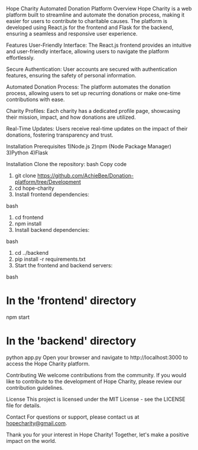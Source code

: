 Hope Charity Automated Donation Platform
Overview
Hope Charity is a web platform built to streamline and automate the donation process, making it easier for users to contribute to charitable causes. The platform is developed using React.js for the frontend and Flask for the backend, ensuring a seamless and responsive user experience.

Features
User-Friendly Interface: The React.js frontend provides an intuitive and user-friendly interface, allowing users to navigate the platform effortlessly.

Secure Authentication: User accounts are secured with authentication features, ensuring the safety of personal information.

Automated Donation Process: The platform automates the donation process, allowing users to set up recurring donations or make one-time contributions with ease.

Charity Profiles: Each charity has a dedicated profile page, showcasing their mission, impact, and how donations are utilized.

Real-Time Updates: Users receive real-time updates on the impact of their donations, fostering transparency and trust.

Installation
Prerequisites
 1)Node.js
 2)npm (Node Package Manager)
 3)Python
 4)Flask
 
 
Installation
Clone the repository:
bash
Copy code
1) git clone https://github.com/AchieBee/Donation-platform/tree/Development
2) cd hope-charity
3) Install frontend dependencies:

bash
1) cd frontend
2) npm install
3) Install backend dependencies:

bash
1) cd ../backend
2) pip install -r requirements.txt
3) Start the frontend and backend servers:

bash

# In the 'frontend' directory
npm start

# In the 'backend' directory
python app.py
Open your browser and navigate to http://localhost:3000 to access the Hope Charity platform.

Contributing
We welcome contributions from the community. If you would like to contribute to the development of Hope Charity, please review our contribution guidelines.

License
This project is licensed under the MIT License - see the LICENSE file for details.

Contact
For questions or support, please contact us at hopecharity@gmail.com.

Thank you for your interest in Hope Charity! Together, let's make a positive impact on the world.

